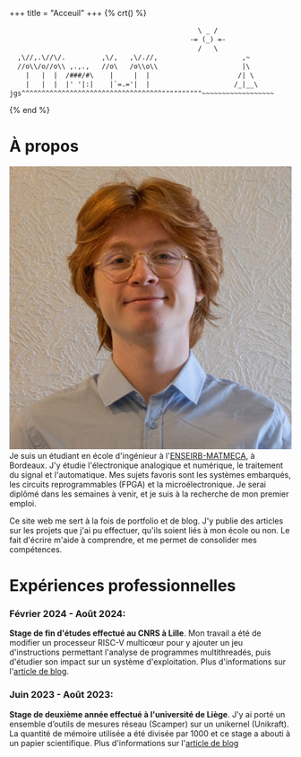 +++
 title = "Acceuil"
+++
{% crt() %}
```
                                               \ _ /
                                             -= (_) =-
                                               /   \
  ,\//,.\//\/.         ,\/,   ,\/.//,                     ,~
  //o\\/o//o\\ ,.,.,   //o\   /o\\o\\                     |\
    |   |  |  /###/#\    |     |  |                      /| \
    |   |  |  |' '|:|    |`=.='|  |                     /_|__\
jgs^^^^^^^^^^^^^^^^^^^^^^^^^^^^^^^^^^^""""""""""~~~~~~~~~~~~~~~~~~
```
{% end %}

À propos
===

![me](profile.png#end#no-hover)
Je suis un étudiant en école d'ingénieur à l'[ENSEIRB-MATMECA](https://www.bordeaux-inp.fr), à Bordeaux. J'y étudie l'électronique analogique et numérique, le traitement du signal et l'automatique. Mes sujets favoris sont les systèmes embarqués, les circuits reprogrammables (FPGA) et la microélectronique. Je serai diplômé dans les semaines à venir, et je suis à la recherche de mon premier emploi.

Ce site web me sert à la fois de portfolio et de blog. J'y publie des articles sur les projets que j'ai pu effectuer, qu'ils soient liés à mon école ou non. Le fait d'écrire m'aide à comprendre, et me permet de consolider mes compétences. 

Expériences professionnelles
==

### Février 2024 - Août 2024:
**Stage de fin d'études effectué au CNRS à Lille**. Mon travail a été de modifier un processeur RISC-V multicœur pour y ajouter un jeu d'instructions permettant l'analyse de programmes multithreadés, puis d'étudier son impact sur un système d'exploitation. Plus d'informations sur l'[article de blog](blog/stage3A/index.md).

### Juin 2023 - Août 2023:

**Stage de deuxième année effectué à l'université de Liège**. J'y ai porté un ensemble d’outils de mesures réseau (Scamper) sur un unikernel (Unikraft). La quantité
de mémoire utilisée a été divisée par 1000 et ce stage a abouti à un papier scientifique. Plus d'informations sur l'[article de blog](blog/stage2A/index.md)
